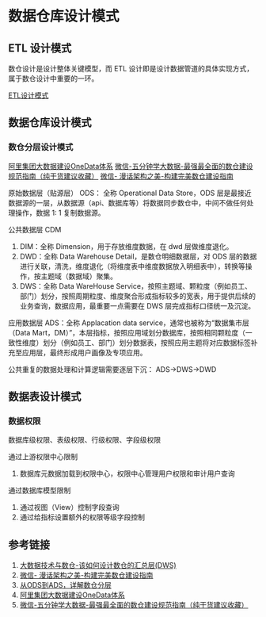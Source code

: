 # 数据仓库设计模式


## ETL 设计模式

数仓设计是设计整体关键模型，而 ETL 设计即是设计数据管道的具体实现方式，属于数仓设计中重要的一环。

[ETL设计模式](work/methodology/Data-Engineering/Data-Development/ETL/ETL设计模式.md)


## 数据仓库设计模式


### 数仓分层设计模式



[阿里集团大数据建设OneData体系](https://mp.weixin.qq.com/s/hgwOVtDH87vlKBRgzJ5FQQ)
[微信-五分钟学大数据-最强最全面的数仓建设规范指南（纯干货建议收藏）](https://mp.weixin.qq.com/s/knlITkxLvHRy3Aq5RFXl_w)
[微信- 漫话架构之美-构建完美数仓建设指南](https://mp.weixin.qq.com/s/bMEsFTx-rvMsEQeoTrdc6w)

原始数据层（贴源层） ODS：
全称 Operational Data Store，ODS 层是最接近数据源的一层，从数据源（api、数据库等）将数据同步数仓中，中间不做任何处理操作，数据 1: 1 复制数据源。

公共数据层 CDM
1. DIM：全称 Dimension，用于存放维度数据，在 dwd 层做维度退化。
2. DWD：全称 Data Warehouse Detail，是数仓明细数据层，对 ODS 层的数据进行关联，清洗，维度退化（将维度表中维度数据放入明细表中），转换等操作，按主题域（数据域）聚集。
3. DWS：全称 Data WareHouse Service，按照主题域、颗粒度（例如员工、部门）划分，按照周期粒度、维度聚合形成指标较多的宽表，用于提供后续的业务查询，数据应用，最重要一点需要在 DWS 层完成指标口径统一及沉淀。

应用数据层 ADS：全称 Applacation data service，通常也被称为“数据集市层（Data Mart，DM）”，本层指标，按照应用域划分数据库，按照相同颗粒度（一致性维度）划分（例如员工、部门）划分数据表，按照应用主题将对应数据标签补充至应用层，最终形成用户画像及专项应用。


公共重复的数据处理和计算逻辑需要逐层下沉：
ADS->DWS->DWD

## 数据表设计模式

### 数据权限

数据库级权限、表级权限、行级权限、字段级权限

通过上游权限中心限制
1. 数据库元数据加载到权限中心，权限中心管理用户权限和审计用户查询

通过数据库模型限制
1. 通过视图（View）控制字段查询
2. 通过给指标设置额外的权限等级字段控制


## 参考链接
1. [大数据技术与数仓-该如何设计数仓的汇总层(DWS)](https://mp.weixin.qq.com/s?__biz=MzU2ODQ3NjYyMA==&mid=2247486511&idx=1&sn=5a959ce84ea93d41e51efc7b61e855f3)
2. [微信- 漫话架构之美-构建完美数仓建设指南](https://mp.weixin.qq.com/s/bMEsFTx-rvMsEQeoTrdc6w)
3. [从ODS到ADS，详解数仓分层](https://mp.weixin.qq.com/s/S--_uIFa1grnPolu_INvaw)
4. [阿里集团大数据建设OneData体系](https://mp.weixin.qq.com/s/hgwOVtDH87vlKBRgzJ5FQQ)
5. [微信-五分钟学大数据-最强最全面的数仓建设规范指南（纯干货建议收藏）](https://mp.weixin.qq.com/s/knlITkxLvHRy3Aq5RFXl_w)
